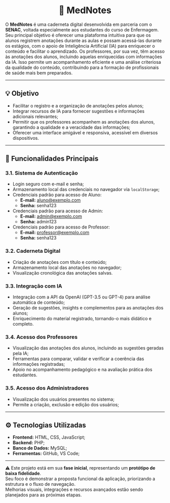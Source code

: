 <h1 align="center">📘 MedNotes</h1>

<p align="left">
O <strong>MedNotes</strong> é uma caderneta digital desenvolvida em parceria com o <strong>SENAC</strong>, voltada especialmente aos estudantes do curso de Enfermagem.  
Seu principal objetivo é oferecer uma plataforma intuitiva para que os alunos registrem anotações durante as aulas e possam acessá-las durante os estágios, com o apoio de Inteligência Artificial (IA) para enriquecer o conteúdo e facilitar o aprendizado.  
Os professores, por sua vez, têm acesso às anotações dos alunos, incluindo aquelas enriquecidas com informações da IA.  
Isso permite um acompanhamento eficiente e uma análise criteriosa da qualidade do conteúdo, contribuindo para a formação de profissionais de saúde mais bem preparados.
</p>

---

## 💡 Objetivo

- Facilitar o registro e a organização de anotações pelos alunos;
- Integrar recursos de IA para fornecer sugestões e informações adicionais relevantes;
- Permitir que os professores acompanhem as anotações dos alunos, garantindo a qualidade e a veracidade das informações;
- Oferecer uma interface amigável e responsiva, acessível em diversos dispositivos.

---

## 🧠 Funcionalidades Principais

### 3.1. Sistema de Autenticação

- Login seguro com e-mail e senha;
- Armazenamento local das credenciais no navegador via `localStorage`;
- Credenciais padrão para acesso de Aluno:
  - **E-mail:** aluno@exemplo.com  
  - **Senha:** senha123
- Credenciais padrão para acesso de Admin:
  - **E-mail:** admin@exemplo.com  
  - **Senha:** admin123
- Credenciais padrão para acesso de Professor:
  - **E-mail:** professor@exemplo.com  
  - **Senha:** senha123

### 3.2. Caderneta Digital

- Criação de anotações com título e conteúdo;
- Armazenamento local das anotações no navegador;
- Visualização cronológica das anotações salvas.

### 3.3. Integração com IA

- Integração com a API da OpenAI (GPT-3.5 ou GPT-4) para análise automática de conteúdo;
- Geração de sugestões, insights e complementos para as anotações dos alunos;
- Enriquecimento do material registrado, tornando-o mais didático e completo.

### 3.4. Acesso dos Professores

- Visualização das anotações dos alunos, incluindo as sugestões geradas pela IA;
- Ferramentas para comparar, validar e verificar a coerência das informações registradas;
- Apoio no acompanhamento pedagógico e na avaliação prática dos estudantes.

### 3.5. Acesso dos Administradores

- Visualização dos usuários presentes no sistema;
- Permite a criação, exclusão e edição dos usuários;

---

## ⚙️ Tecnologias Utilizadas

- **Frontend:** HTML, CSS, JavaScript;
- **Backend:** PHP;
- **Banco de Dados:** MySQL;
- **Ferramentas:** GitHub, VS Code;

---

⚠️ Este projeto está em sua **fase inicial**, representando um **protótipo de baixa fidelidade**.  
Seu foco é demonstrar a proposta funcional da aplicação, priorizando a estrutura e o fluxo de navegação.  
Melhorias visuais, integrações e recursos avançados estão sendo planejados para as próximas etapas.
